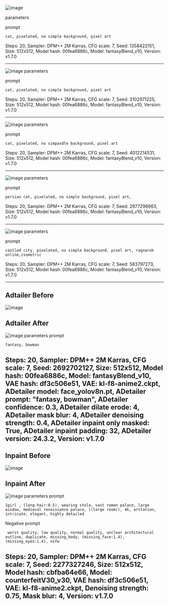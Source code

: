 ![image](https://raw.githubusercontent.com/parechae123/StableDiffusion2024_3/43cc4b4aedc30fc663fd2ba5cd56df4005521a54/%ED%94%84%EB%A1%AC%ED%94%84%ED%8A%B8%20%ED%85%8C%EC%8A%A4%ED%8A%B8/00117-1358422151.png)

parameters

prompt
```
cat, pixelated, no simple background, pixel art
```
Steps: 20, Sampler: DPM++ 2M Karras, CFG scale: 7, Seed: 1358422151, Size: 512x512, Model hash: 00fea6886c, Model: fantasyBlend_v10, Version: v1.7.0

----

![image](https://raw.githubusercontent.com/parechae123/StableDiffusion2024_3/43cc4b4aedc30fc663fd2ba5cd56df4005521a54/%ED%94%84%EB%A1%AC%ED%94%84%ED%8A%B8%20%ED%85%8C%EC%8A%A4%ED%8A%B8/00121-3102971225.png)
parameters

prompt
```
cat, pixelated, no simple background, pixel art
```
Steps: 20, Sampler: DPM++ 2M Karras, CFG scale: 7, Seed: 3102971225, Size: 512x512, Model hash: 00fea6886c, Model: fantasyBlend_v10, Version: v1.7.0

----

![image](https://raw.githubusercontent.com/parechae123/StableDiffusion2024_3/43cc4b4aedc30fc663fd2ba5cd56df4005521a54/%ED%94%84%EB%A1%AC%ED%94%84%ED%8A%B8%20%ED%85%8C%EC%8A%A4%ED%8A%B8/00127-4012214531.png)
parameters

prompt
```
cat, pixelated, no simpasdle background, pixel art
```
Steps: 20, Sampler: DPM++ 2M Karras, CFG scale: 7, Seed: 4012214531, Size: 512x512, Model hash: 00fea6886c, Model: fantasyBlend_v10, Version: v1.7.0

----

![image](https://raw.githubusercontent.com/parechae123/StableDiffusion2024_3/43cc4b4aedc30fc663fd2ba5cd56df4005521a54/%ED%94%84%EB%A1%AC%ED%94%84%ED%8A%B8%20%ED%85%8C%EC%8A%A4%ED%8A%B8/00129-2977296663.png)
parameters

prompt
```
persian cat, pixelated, no simple background, pixel art,
```
Steps: 20, Sampler: DPM++ 2M Karras, CFG scale: 7, Seed: 2977296663, Size: 512x512, Model hash: 00fea6886c, Model: fantasyBlend_v10, Version: v1.7.0

----

![image](https://raw.githubusercontent.com/parechae123/StableDiffusion2024_3/43cc4b4aedc30fc663fd2ba5cd56df4005521a54/%ED%94%84%EB%A1%AC%ED%94%84%ED%8A%B8%20%ED%85%8C%EC%8A%A4%ED%8A%B8/00134-583797273.png)
parameters

prompt
```
castled city, pixelated, no simple background, pixel art, ragnarok online,isometric
```
Steps: 20, Sampler: DPM++ 2M Karras, CFG scale: 7, Seed: 583797273, Size: 512x512, Model hash: 00fea6886c, Model: fantasyBlend_v10, Version: v1.7.0

----

## Adtailer Before

![image](https://github.com/parechae123/StableDiffusion2024_3/blob/main/%ED%94%84%EB%A1%AC%ED%94%84%ED%8A%B8%20%ED%85%8C%EC%8A%A4%ED%8A%B8/00176-2692702127.png?raw=true)

## Adtailer After


![image](https://github.com/parechae123/StableDiffusion2024_3/blob/main/%ED%94%84%EB%A1%AC%ED%94%84%ED%8A%B8%20%ED%85%8C%EC%8A%A4%ED%8A%B8/00178-2692702127.png?raw=true)
parameters
prompt
```
fantasy, bowman
```
Steps: 20, Sampler: DPM++ 2M Karras, CFG scale: 7, Seed: 2692702127, Size: 512x512, Model hash: 00fea6886c, Model: fantasyBlend_v10, VAE hash: df3c506e51, VAE: kl-f8-anime2.ckpt, ADetailer model: face_yolov8n.pt, ADetailer prompt: "fantasy, bowman", ADetailer confidence: 0.3, ADetailer dilate erode: 4, ADetailer mask blur: 4, ADetailer denoising strength: 0.4, ADetailer inpaint only masked: True, ADetailer inpaint padding: 32, ADetailer version: 24.3.2, Version: v1.7.0
----
## Inpaint Before

![image](https://github.com/parechae123/StableDiffusion2024_3/blob/main/%ED%94%84%EB%A1%AC%ED%94%84%ED%8A%B8%20%ED%85%8C%EC%8A%A4%ED%8A%B8/InPaintBefore.png?raw=true)

## Inpaint After


![image](https://github.com/parechae123/StableDiffusion2024_3/blob/main/%ED%94%84%EB%A1%AC%ED%94%84%ED%8A%B8%20%ED%85%8C%EC%8A%A4%ED%8A%B8/InPaintAfter.png?raw=true)
parameters
prompt
```
1girl , (long hair:0.5), wearing stola, vast roman palace, large window, medieval renaissance palace, ((large room)), 4k, arstation, intricate, elegant, highly detailed
```
Negative prompt
```
 worst quality, low quality, normal quality, unclear architectural outline, duplicate, missing_body, (missing_face:1.4), (missing_eyes:1.4), nsfw
```

Steps: 20, Sampler: DPM++ 2M Karras, CFG scale: 7, Seed: 2277327246, Size: 512x512, Model hash: cbfba64e66, Model: counterfeitV30_v30, VAE hash: df3c506e51, VAE: kl-f8-anime2.ckpt, Denoising strength: 0.75, Mask blur: 4, Version: v1.7.0
----